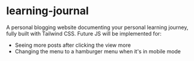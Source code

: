# learning-journal

A personal blogging website documenting your personal learning journey, fully built with Tailwind CSS. 
Future JS will be implemented for: 
- Seeing more posts after clicking the view more
- Changing the menu to a hamburger menu when it's in mobile mode